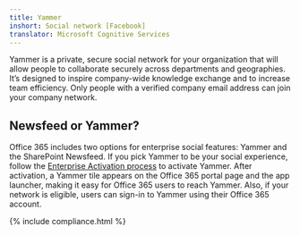 ```yaml
---
title: Yammer
inshort: Social network [Facebook]
translator: Microsoft Cognitive Services
---
```


Yammer is a private, secure social network for your organization that will allow people to collaborate securely across departments and geographies. It’s designed to inspire company-wide knowledge exchange and to increase team efficiency. Only people with a verified company email address can join your company network.

## Newsfeed or Yammer?
Office 365 includes two options for enterprise social features: Yammer and the SharePoint Newsfeed. If you pick Yammer to be your social experience, follow the [Enterprise Activation process](https://support.office.com/en-us/article/Enterprise-Activation-process-4f924c74-87d2-49d0-a4f6-cba3ce2b0e7c) to activate Yammer. After activation, a Yammer tile appears on the Office 365 portal page and the app launcher, making it easy for Office 365 users to reach Yammer. Also, if your network is eligible, users can sign-in to Yammer using their Office 365 account.

{% include compliance.html %}

